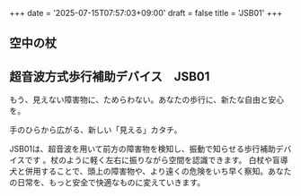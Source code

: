 +++
date = '2025-07-15T07:57:03+09:00'
draft = false
title = 'JSB01'
+++

## 空中の杖

## 超音波方式歩行補助デバイス　JSB01

もう、見えない障害物に、ためらわない。あなたの歩行に、新たな自由と安心を。

手のひらから広がる、新しい「見える」カタチ。

JSB01は、超音波を用いて前方の障害物を検知し、振動で知らせる歩行補助デバイスです
。杖のように軽く左右に振りながら空間を認識できます。
白杖や盲導犬と併用することで、頭上の障害物や、より遠くの危険をいち早く察知。あなたの日常を、もっと安全で快適なものに変えていきます。
